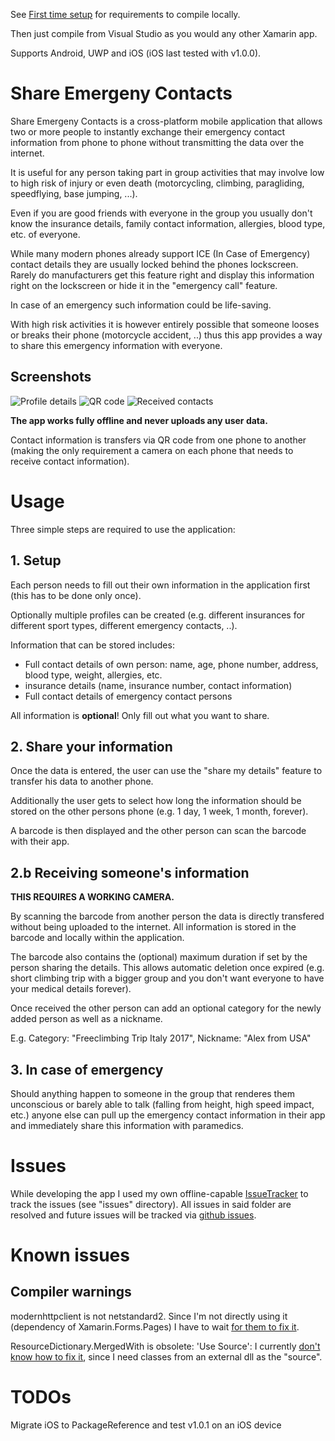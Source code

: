 See [First time setup](First%20time%20setup.md) for requirements to compile locally.

Then just compile from Visual Studio as you would any other Xamarin app.

Supports Android, UWP and iOS (iOS last tested with v1.0.0).

# Share Emergeny Contacts

Share Emergeny Contacts is a cross-platform mobile application that allows two or more people to instantly exchange their emergency contact information from phone to phone without transmitting the data over the internet.

It is useful for any person taking part in group activities that may involve low to high risk of injury or even death (motorcycling, climbing, paragliding, speedflying, base jumping, ...).

Even if you are good friends with everyone in the group you usually don't know the insurance details, family contact information, allergies, blood type, etc. of everyone.

While many modern phones already support ICE (In Case of Emergency) contact details they are usually locked behind the phones lockscreen. Rarely do manufacturers get this feature right and display this information right on the lockscreen or hide it in the "emergency call" feature.

In case of an emergency such information could be life-saving.

With high risk activities it is however entirely possible that someone looses or breaks their phone (motorcycle accident, ..) thus this app provides a way to share this emergency information with everyone.

## Screenshots

![Profile details](sampledata/screenshots/sec_droid_1.png?raw=true) ![QR code](sampledata/screenshots/sec_droid_2.png?raw=true) ![Received contacts](sampledata/screenshots/sec_uwp_1.png?raw=true)

**The app works fully offline and never uploads any user data.**

Contact information is transfers via QR code from one phone to another (making the only requirement a camera on each phone that needs to receive contact information).

# Usage

Three simple steps are required to use the application:

## 1. Setup

Each person needs to fill out their own information in the application first (this has to be done only once).

Optionally multiple profiles can be created (e.g. different insurances for different sport types, different emergency contacts, ..).

Information that can be stored includes:

* Full contact details of own person: name, age, phone number, address, blood type, weight, allergies, etc.
* insurance details (name, insurance number, contact information)
* Full contact details of emergency contact persons

All information is **optional**! Only fill out what you want to share.

## 2. Share your information

Once the data is entered, the user can use the "share my details" feature to transfer his data to another phone.

Additionally the user gets to select how long the information should be stored on the other persons phone (e.g. 1 day, 1 week, 1 month, forever).

A barcode is then displayed and the other person can scan the barcode with their app.

## 2.b Receiving someone's information

**THIS REQUIRES A WORKING CAMERA.**

By scanning the barcode from another person the data is directly transfered without being uploaded to the internet. All information is stored in the barcode and locally within the application.

The barcode also contains the (optional) maximum duration if set by the person sharing the details. This allows automatic deletion once expired (e.g. short climbing trip with a bigger group and you don't want everyone to have your medical details forever).

Once received the other person can add an optional category for the newly added person as well as a nickname.

E.g. Category: "Freeclimbing Trip Italy 2017", Nickname: "Alex from USA"

## 3. In case of emergency

Should anything happen to someone in the group that renderes them unconscious or barely able to talk (falling from height, high speed impact, etc.) anyone else can pull up the emergency contact information in their app and immediately share this information with paramedics.

# Issues

While developing the app I used my own offline-capable [IssueTracker](https://github.com/MarcStan/IssueTracker) to track the issues (see "issues" directory). All issues in said folder are resolved and future issues will be tracked via [github issues](https://github.com/MarcStan/ShareEmergencyContacts/issues).

# Known issues

## Compiler warnings

modernhttpclient is not netstandard2. Since I'm not directly using it (dependency of Xamarin.Forms.Pages) I have to wait [for them to fix it](https://github.com/xamarin/Xamarin.Forms/issues/1886).

ResourceDictionary.MergedWith is obsolete: 'Use Source': I currently [don't know how to fix it](https://github.com/xamarin/Xamarin.Forms/pull/1229), since I need classes from an external dll as the "source".

# TODOs

Migrate iOS to PackageReference and test v1.0.1 on an iOS device